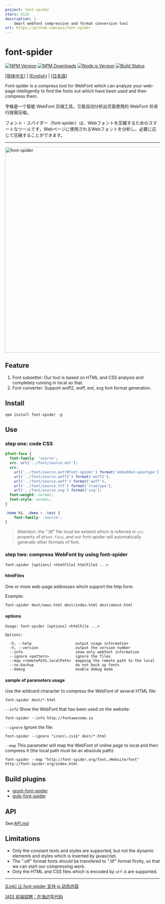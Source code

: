 ```yaml
---
project: font-spider
stars: 5115
description: |-
    Smart webfont compression and format conversion tool
url: https://github.com/aui/font-spider
---
```


# font-spider

[![NPM Version][npm-image]][npm-url]
[![NPM Downloads][downloads-image]][downloads-url]
[![Node.js Version][node-version-image]][node-version-url]
[![Build Status][travis-ci-image]][travis-ci-url]

[[简体中文]](./README-ZH-CN.md) | [[English]](./README.md) | [[日本語]](./README-JA.md)

Font-spider is a compress tool for WebFont which can analyze your web-page intelligently to find the fonts out which have been used and then compress them.

字蛛是一个智能 WebFont 压缩工具，它能自动分析出页面使用的 WebFont 并进行按需压缩。

フォント・スパイダー（font-spider）は、Webフォントを圧縮するためのスマートなツールです，Webページに使用されるWebフォントを分析し、必要に応じて圧縮することができます。

------------------

<img alt="font-spider" width="670" src="https://cloud.githubusercontent.com/assets/1791748/15415184/8bc574ac-1e73-11e6-92b9-515281620e9d.png">

## Feature

1. Font subsetter: Our tool is based on HTML and CSS analysis and completely running in local so that.
2. Font converter: Support woff2, woff, eot, svg font format generation.

## Install

``` shell
npm install font-spider -g
```

## Use

### step one: code CSS

``` css
@font-face {
  font-family: 'source';
  src: url('../font/source.eot');
  src:
    url('../font/source.eot?#font-spider') format('embedded-opentype'),
    url('../font/source.woff2') format('woff2'),
    url('../font/source.woff') format('woff'),
    url('../font/source.ttf') format('truetype'),
    url('../font/source.svg') format('svg');
  font-weight: normal;
  font-style: normal;
}

.home h1, .demo > .test {
    font-family: 'source';
}
```

> Attention: the ".ttf" file must be existed which is referred in `src` property of `@font-face`, and our font-spider will automatically generate other formats of font.

### step two: compress WebFont by using font-spider

``` shell
font-spider [options] <htmlFile1 htmlFile2 ...>
```

#### htmlFiles

One or more web-page addresses which support the http form.

Example:

``` shell
font-spider dest/news.html dest/index.html dest/about.html
```

#### options

```
Usage: font-spider [options] <htmlFile ...>

Options:

  -h, --help                    output usage information
  -V, --version                 output the version number
  --info                        show only webfont information
  --ignore <pattern>            ignore the files
  --map <remotePath,localPath>  mapping the remote path to the local
  --no-backup                   do not back up fonts
  --debug                       enable debug mode
```

#### sample of parameters usage

Use the wildcard character to compress the WebFont of several HTML file:

``` shell
font-spider dest/*.html
```

`--info` Show the WebFont that has been used on the website:

``` shell
font-spider --info http://fontawesome.io
```

`--ignore` Ignore the file:

``` shell
font-spider --ignore "icon\\.css$" dest/*.html
```

`--map` This parameter will map the WebFont of online page to local and then compress it (the local path must be an absolute path):

``` shell
font-spider --map "http://font-spider.org/font,/Website/font" http://font-spider.org/index.html
```

## Build plugins

- [grunt-font-spider](https://github.com/aui/grunt-font-spider)
- [gulp-font-spider](https://github.com/aui/gulp-font-spider)

## API

See:[API.md](./API.md)

## Limitations

- Only the constant texts and styles are supported, but not the dynamic elements and styles which is inserted by javascript.
- The ".otf" format fonts should be transfered to ".ttf" format firstly, so that we can start our compressing work.
- Only the HTML and CSS files which is encoded by `utf-8` are supported.

[npm-image]: https://img.shields.io/npm/v/font-spider.svg
[npm-url]: https://npmjs.org/package/font-spider
[node-version-image]: https://img.shields.io/node/v/font-spider.svg
[node-version-url]: http://nodejs.org/download/
[downloads-image]: https://img.shields.io/npm/dm/font-spider.svg
[downloads-url]: https://npmjs.org/package/font-spider
[travis-ci-image]: https://travis-ci.org/aui/font-spider.svg?branch=master
[travis-ci-url]: https://travis-ci.org/aui/font-spider

-----------------

[\[Link\] 让 font-spider 支持 js 动态内容](https://github.com/allanguys/font-spider-plus)

[\[AD\] 前端招聘：在海边写代码](https://juejin.im/post/5a2651d06fb9a0451c3a40ad)

